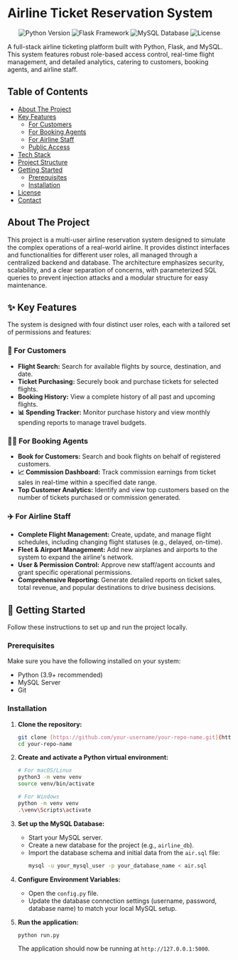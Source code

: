 # Airline Ticket Reservation System

<p align="center">
  <img src="https://img.shields.io/badge/Python-3.9+-blue.svg" alt="Python Version">
  <img src="https://img.shields.io/badge/Framework-Flask-green.svg" alt="Flask Framework">
  <img src="https://img.shields.io/badge/Database-MySQL-orange.svg" alt="MySQL Database">
  <img src="https://img.shields.io/badge/License-MIT-lightgrey.svg" alt="License">
</p>

A full-stack airline ticketing platform built with Python, Flask, and MySQL. This system features robust role-based access control, real-time flight management, and detailed analytics, catering to customers, booking agents, and airline staff.

## Table of Contents

- [About The Project](#about-the-project)
- [Key Features](#-key-features)
  - [For Customers](#-for-customers)
  - [For Booking Agents](#-for-booking-agents)
  - [For Airline Staff](#-for-airline-staff)
  - [Public Access](#-public-access)
- [Tech Stack](#-tech-stack)
- [Project Structure](#-project-structure)
- [Getting Started](#-getting-started)
  - [Prerequisites](#prerequisites)
  - [Installation](#installation)
- [License](#license)
- [Contact](#contact)

## About The Project

This project is a multi-user airline reservation system designed to simulate the complex operations of a real-world airline. It provides distinct interfaces and functionalities for different user roles, all managed through a centralized backend and database. The architecture emphasizes security, scalability, and a clear separation of concerns, with parameterized SQL queries to prevent injection attacks and a modular structure for easy maintenance.

## ✨ Key Features

The system is designed with four distinct user roles, each with a tailored set of permissions and features:

### 👤 For Customers
- **Flight Search:** Search for available flights by source, destination, and date.
- **Ticket Purchasing:** Securely book and purchase tickets for selected flights.
- **Booking History:** View a complete history of all past and upcoming flights.
- **📊 Spending Tracker:** Monitor purchase history and view monthly spending reports to manage travel budgets.

### 🧑‍💼 For Booking Agents
- **Book for Customers:** Search and book flights on behalf of registered customers.
- **📈 Commission Dashboard:** Track commission earnings from ticket sales in real-time within a specified date range.
- **Top Customer Analytics:** Identify and view top customers based on the number of tickets purchased or commission generated.

### ✈️ For Airline Staff
- **Complete Flight Management:** Create, update, and manage flight schedules, including changing flight statuses (e.g., delayed, on-time).
- **Fleet & Airport Management:** Add new airplanes and airports to the system to expand the airline's network.
- **User & Permission Control:** Approve new staff/agent accounts and grant specific operational permissions.
- **Comprehensive Reporting:** Generate detailed reports on ticket sales, total revenue, and popular destinations to drive business decisions.




</details>

## 🚀 Getting Started

Follow these instructions to set up and run the project locally.

### Prerequisites

Make sure you have the following installed on your system:
- Python (3.9+ recommended)
- MySQL Server
- Git

### Installation

1.  **Clone the repository:**
    ```sh
    git clone [https://github.com/your-username/your-repo-name.git](https://github.com/your-username/your-repo-name.git)
    cd your-repo-name
    ```

2.  **Create and activate a Python virtual environment:**
    ```sh
    # For macOS/Linux
    python3 -m venv venv
    source venv/bin/activate

    # For Windows
    python -m venv venv
    .\venv\Scripts\activate
    ```

3.  **Set up the MySQL Database:**
    - Start your MySQL server.
    - Create a new database for the project (e.g., `airline_db`).
    - Import the database schema and initial data from the `air.sql` file:
      ```sh
      mysql -u your_mysql_user -p your_database_name < air.sql
      ```

4.  **Configure Environment Variables:**
    - Open the `config.py` file.
    - Update the database connection settings (username, password, database name) to match your local MySQL setup.

5.  **Run the application:**
    ```sh
    python run.py
    ```
    The application should now be running at `http://127.0.0.1:5000`.
